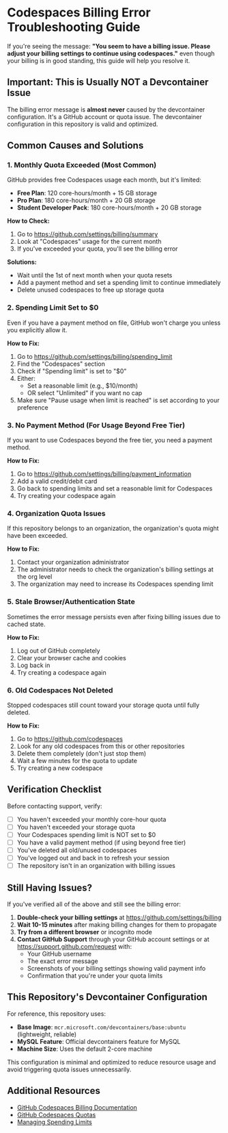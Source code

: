 # Codespaces Billing Error Troubleshooting Guide

If you're seeing the message: **"You seem to have a billing issue. Please adjust your billing settings to continue using codespaces."** even though your billing is in good standing, this guide will help you resolve it.

## Important: This is Usually NOT a Devcontainer Issue

The billing error message is **almost never** caused by the devcontainer configuration. It's a GitHub account or quota issue. The devcontainer configuration in this repository is valid and optimized.

## Common Causes and Solutions

### 1. Monthly Quota Exceeded (Most Common)

GitHub provides free Codespaces usage each month, but it's limited:

- **Free Plan**: 120 core-hours/month + 15 GB storage
- **Pro Plan**: 180 core-hours/month + 20 GB storage
- **Student Developer Pack**: 180 core-hours/month + 20 GB storage

**How to Check:**
1. Go to https://github.com/settings/billing/summary
2. Look at "Codespaces" usage for the current month
3. If you've exceeded your quota, you'll see the billing error

**Solutions:**
- Wait until the 1st of next month when your quota resets
- Add a payment method and set a spending limit to continue immediately
- Delete unused codespaces to free up storage quota

### 2. Spending Limit Set to $0

Even if you have a payment method on file, GitHub won't charge you unless you explicitly allow it.

**How to Fix:**
1. Go to https://github.com/settings/billing/spending_limit
2. Find the "Codespaces" section
3. Check if "Spending limit" is set to "$0"
4. Either:
   - Set a reasonable limit (e.g., $10/month)
   - OR select "Unlimited" if you want no cap
5. Make sure "Pause usage when limit is reached" is set according to your preference

### 3. No Payment Method (For Usage Beyond Free Tier)

If you want to use Codespaces beyond the free tier, you need a payment method.

**How to Fix:**
1. Go to https://github.com/settings/billing/payment_information
2. Add a valid credit/debit card
3. Go back to spending limits and set a reasonable limit for Codespaces
4. Try creating your codespace again

### 4. Organization Quota Issues

If this repository belongs to an organization, the organization's quota might have been exceeded.

**How to Fix:**
1. Contact your organization administrator
2. The administrator needs to check the organization's billing settings at the org level
3. The organization may need to increase its Codespaces spending limit

### 5. Stale Browser/Authentication State

Sometimes the error message persists even after fixing billing issues due to cached state.

**How to Fix:**
1. Log out of GitHub completely
2. Clear your browser cache and cookies
3. Log back in
4. Try creating a codespace again

### 6. Old Codespaces Not Deleted

Stopped codespaces still count toward your storage quota until fully deleted.

**How to Fix:**
1. Go to https://github.com/codespaces
2. Look for any old codespaces from this or other repositories
3. Delete them completely (don't just stop them)
4. Wait a few minutes for the quota to update
5. Try creating a new codespace

## Verification Checklist

Before contacting support, verify:

- [ ] You haven't exceeded your monthly core-hour quota
- [ ] You haven't exceeded your storage quota
- [ ] Your Codespaces spending limit is NOT set to $0
- [ ] You have a valid payment method (if using beyond free tier)
- [ ] You've deleted all old/unused codespaces
- [ ] You've logged out and back in to refresh your session
- [ ] The repository isn't in an organization with billing issues

## Still Having Issues?

If you've verified all of the above and still see the billing error:

1. **Double-check your billing settings** at https://github.com/settings/billing
2. **Wait 10-15 minutes** after making billing changes for them to propagate
3. **Try from a different browser** or incognito mode
4. **Contact GitHub Support** through your GitHub account settings or at https://support.github.com/request with:
   - Your GitHub username
   - The exact error message
   - Screenshots of your billing settings showing valid payment info
   - Confirmation that you're under your quota limits

## This Repository's Devcontainer Configuration

For reference, this repository uses:
- **Base Image**: `mcr.microsoft.com/devcontainers/base:ubuntu` (lightweight, reliable)
- **MySQL Feature**: Official devcontainers feature for MySQL
- **Machine Size**: Uses the default 2-core machine

This configuration is minimal and optimized to reduce resource usage and avoid triggering quota issues unnecessarily.

## Additional Resources

- [GitHub Codespaces Billing Documentation](https://docs.github.com/en/billing/managing-billing-for-github-codespaces)
- [GitHub Codespaces Quotas](https://docs.github.com/en/codespaces/overview#codespaces-usage-quotas)
- [Managing Spending Limits](https://docs.github.com/en/billing/managing-billing-for-github-codespaces/managing-spending-limits-for-codespaces)

